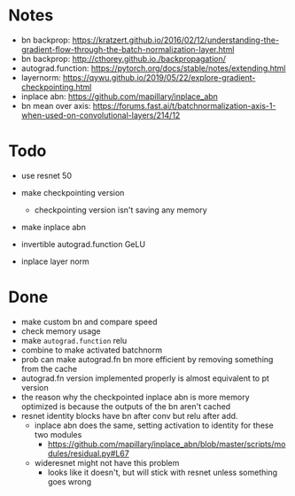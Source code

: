 # Notes

-   bn backprop: https://kratzert.github.io/2016/02/12/understanding-the-gradient-flow-through-the-batch-normalization-layer.html
-   bn backprop: http://cthorey.github.io./backpropagation/
-   autograd.function: https://pytorch.org/docs/stable/notes/extending.html
-   layernorm: https://qywu.github.io/2019/05/22/explore-gradient-checkpointing.html
-   inplace abn: https://github.com/mapillary/inplace_abn
-   bn mean over axis: https://forums.fast.ai/t/batchnormalization-axis-1-when-used-on-convolutional-layers/214/12

# Todo

-   use resnet 50
-   make checkpointing version
    -   checkpointing version isn't saving any memory
-   make inplace abn

-   invertible autograd.function GeLU
-   inplace layer norm

# Done

-   make custom bn and compare speed
-   check memory usage
-   make `autograd.function` relu
-   combine to make activated batchnorm
-   prob can make autograd.fn bn more efficient by removing something from the cache
-   autograd.fn version implemented properly is almost equivalent to pt version
-   the reason why the checkpointed inplace abn is more memory optimized is because the outputs of the bn aren't cached
-   resnet identity blocks have bn after conv but relu after add.
    -   inplace abn does the same, setting activation to identity for these two modules
        -   https://github.com/mapillary/inplace_abn/blob/master/scripts/modules/residual.py#L67
    -   wideresnet might not have this problem
        -   looks like it doesn't, but will stick with resnet unless something goes wrong

